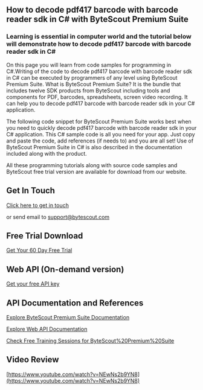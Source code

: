 ## How to decode pdf417 barcode with barcode reader sdk in C# with ByteScout Premium Suite

### Learning is essential in computer world and the tutorial below will demonstrate how to decode pdf417 barcode with barcode reader sdk in C#

On this page you will learn from code samples for programming in C#.Writing of the code to decode pdf417 barcode with barcode reader sdk in C# can be executed by programmers of any level using ByteScout Premium Suite. What is ByteScout Premium Suite? It is the bundle that includes twelve SDK products from ByteScout including tools and components for PDF, barcodes, spreadsheets, screen video recording. It can help you to decode pdf417 barcode with barcode reader sdk in your C# application.

The following code snippet for ByteScout Premium Suite works best when you need to quickly decode pdf417 barcode with barcode reader sdk in your C# application. This C# sample code is all you need for your app. Just copy and paste the code, add references (if needs to) and you are all set! Use of ByteScout Premium Suite in C# is also described in the documentation included along with the product.

All these programming tutorials along with source code samples and ByteScout free trial version are available for download from our website.

## Get In Touch

[Click here to get in touch](https://bytescout.zendesk.com/hc/en-us/requests/new?subject=ByteScout%20Premium%20Suite%20Question)

or send email to [support@bytescout.com](mailto:support@bytescout.com?subject=ByteScout%20Premium%20Suite%20Question) 

## Free Trial Download

[Get Your 60 Day Free Trial](https://bytescout.com/download/web-installer?utm_source=github-readme)

## Web API (On-demand version)

[Get your free API key](https://pdf.co/documentation/api?utm_source=github-readme)

## API Documentation and References

[Explore ByteScout Premium Suite Documentation](https://bytescout.com/documentation/index.html?utm_source=github-readme)

[Explore Web API Documentation](https://pdf.co/documentation/api?utm_source=github-readme)

[Check Free Training Sessions for ByteScout%20Premium%20Suite](https://academy.bytescout.com/)

## Video Review

[https://www.youtube.com/watch?v=NEwNs2b9YN8](https://www.youtube.com/watch?v=NEwNs2b9YN8)